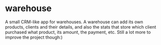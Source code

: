 # warehouse
A small CRM-like app for warehouses. A warehouse can add its own products, clients and their details, and also the stats that store which client purchased what product, its amount, the payment, etc. Still a lot more to improve the project though:)
